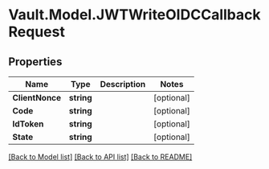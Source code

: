 # Vault.Model.JWTWriteOIDCCallbackRequest

## Properties

Name | Type | Description | Notes
------------ | ------------- | ------------- | -------------
**ClientNonce** | **string** |  | [optional] 
**Code** | **string** |  | [optional] 
**IdToken** | **string** |  | [optional] 
**State** | **string** |  | [optional] 


[[Back to Model list]](../README.md#documentation-for-models) [[Back to API list]](../README.md#documentation-for-api-endpoints) [[Back to README]](../README.md)

